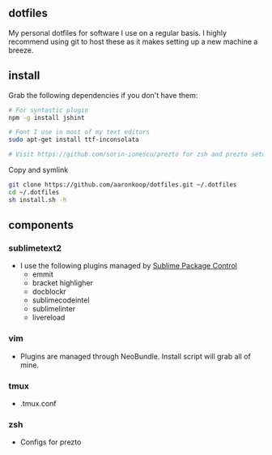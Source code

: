 ## dotfiles
My personal dotfiles for software I use on a regular basis. I highly recommend using git to host these as it makes setting up a new machine a breeze. 
## install

Grab the following dependencies if you don't have them:
```sh
# For syntastic plugin
npm -g install jshint                   

# Font I use in most of my text editors
sudo apt-get install ttf-inconsolata    

# Visit https://github.com/sorin-ionescu/prezto for zsh and prezto setup
```
Copy and symlink
```sh
git clone https://github.com/aaronkoop/dotfiles.git ~/.dotfiles
cd ~/.dotfiles
sh install.sh -h
```

## components

### sublimetext2 
* I use the following plugins managed by [Sublime Package Control](http://wbond.net/sublime_packages/package_control)
  * emmit
  * bracket highligher
  * docblockr
  * sublimecodeintel
  * sublimelinter
  * livereload

### vim
* Plugins are managed through NeoBundle. Install script will grab all of mine.

### tmux
* .tmux.conf

### zsh 
* Configs for prezto
